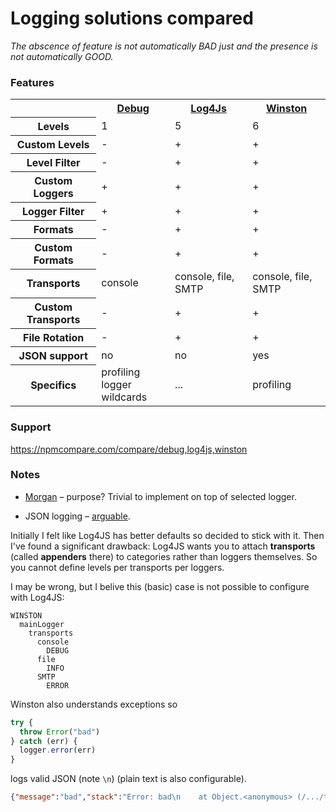 # Logging solutions compared

*The abscence of feature is not automatically BAD just and the presence is not automatically GOOD.*

### Features

<table>
  <tr>
    <th></th>
    <th><a href="https://github.com/visionmedia/debug">Debug<a/></th>
    <th><a href="https://github.com/nomiddlename/log4js-node">Log4Js</a></th>
    <th><a href="https://github.com/winstonjs/winston">Winston</a></th>
  </tr>
  <tr>
    <th>Levels</th>
    <td>1</td>
    <td>5</td>
    <td>6</td>
  </tr>
  <tr>
    <th>Custom Levels</th>
    <td>-</td>
    <td>+</td>
    <td>+</td>
  </tr>
  <tr>
    <th>Level Filter</th>
    <td>-</td>
    <td>+</td>
    <td>+</td>
  </tr>
  <tr>
    <th>Custom Loggers</th>
    <td>+</td>
    <td>+</td>
    <td>+</td>
  </tr>
  <tr>
    <th>Logger Filter</th>
    <td>+</td>
    <td>+</td>
    <td>+</td>
  </tr>
  <tr>
    <th>Formats</th>
    <td>-</td>
    <td>+</td>
    <td>+</td>
  </tr>
  <tr>
    <th>Custom Formats</th>
    <td>-</td>
    <td>+</td>
    <td>+</td>
  </tr>
  <tr>
    <th>Transports</th> 
    <td>console</td>
    <td>console, file, SMTP</td>
    <td>console, file, SMTP</td>
  </tr>
  <tr>
    <th>Custom Transports</th> 
    <td>-</td>
    <td>+</td>
    <td>+</td>
  </tr>
  <tr>
    <th>File Rotation</th> 
    <td>-</td>
    <td>+</td>
    <td>+</td>
  </tr>
  <tr>
    <th>JSON support</th> 
    <td>no</td>
    <td>no</td>
    <td>yes</td>    
  </tr>
  <tr>
    <th>Specifics</th> 
    <td>profiling<br/>logger wildcards</td>
    <td>...</td>
    <td>profiling</td>    
  </tr>
</table>

### Support

https://npmcompare.com/compare/debug,log4js,winston

### Notes

* [Morgan](https://github.com/expressjs/morgan) – purpose? Trivial to implement on top of selected logger.

* JSON logging – [arguable](https://news.ycombinator.com/item?id=3896833). 

Initially I felt like Log4JS has better defaults so decided to stick with it.
Then I've found a significant drawback: Log4JS wants you to attach **transports** (called **appenders** there) to categories
rather than loggers themselves. So you cannot define levels per transports per loggers.

I may be wrong, but I belive this (basic) case is not possible to configure with Log4JS:

```
WINSTON
  mainLogger
    transports
      console
        DEBUG
      file  
        INFO
      SMTP
        ERROR
```      
      
Winston also understands exceptions so 

```js
try {
  throw Error("bad")
} catch (err) {
  logger.error(err)
}
```

logs valid JSON (note `\n`) (plain text is also configurable).

```json
{"message":"bad","stack":"Error: bad\n    at Object.<anonymous> (/.../test/winston.js:14:8)\n    at Module._compile (module.js:573:32)\n    at Object.Module._extensions..js (module.js:582:10)\n    at Module.load (module.js:490:32)\n    at tryModuleLoad (module.js:449:12)\n    at Function.Module._load (module.js:441:3)\n    at Module.runMain (module.js:607:10)\n    at run (bootstrap_node.js:382:7)\n    at startup (bootstrap_node.js:137:9)\n    at bootstrap_node.js:497:3","level":"error","timestamp":"2016-11-07T09:28:41.799Z"}
```
